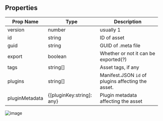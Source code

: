 ## Properties

| Prop Name | Type | Description |
| --------------------- | ------ | ------------------- |
| version | number | usually 1 |
| id | string | ID of asset |
| guid | string | GUID of .meta file |
| export | boolean | Whether or not it can be exported(?) |
| tags | string[] | Asset tags, if any |
| plugins | string[] | Manifest.JSON `id` of plugins affecting the asset. |
| pluginMetadata | {[pluginKey:string]: any} | Plugin metadata affecting the asset |

![image](https://github.com/user-attachments/assets/c0a618c1-f2ec-4abb-b7be-464ca1b02171)


